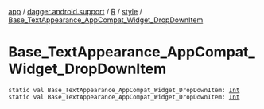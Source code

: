 [app](../../../index.md) / [dagger.android.support](../../index.md) / [R](../index.md) / [style](index.md) / [Base_TextAppearance_AppCompat_Widget_DropDownItem](./-base_-text-appearance_-app-compat_-widget_-drop-down-item.md)

# Base_TextAppearance_AppCompat_Widget_DropDownItem

`static val Base_TextAppearance_AppCompat_Widget_DropDownItem: `[`Int`](https://kotlinlang.org/api/latest/jvm/stdlib/kotlin/-int/index.html)
`static val Base_TextAppearance_AppCompat_Widget_DropDownItem: `[`Int`](https://kotlinlang.org/api/latest/jvm/stdlib/kotlin/-int/index.html)